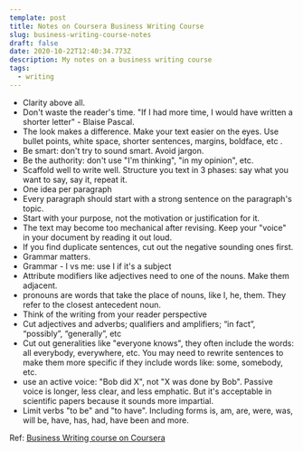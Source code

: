 ```yaml
---
template: post
title: Notes on Coursera Business Writing Course
slug: business-writing-course-notes
draft: false
date: 2020-10-22T12:40:34.773Z
description: My notes on a business writing course
tags:
  - writing
---
```

* Clarity above all.
* Don't waste the reader's time. "If I had more time, I would have written a shorter letter" - Blaise Pascal.
* The look makes a difference. Make your text easier on the eyes. Use bullet points, white space, shorter sentences, margins, boldface, etc .
* Be smart: don't try to sound smart. Avoid jargon.
* Be the authority: don't use "I'm thinking", "in my opinion", etc.
* Scaffold well to write well. Structure you text in 3 phases: say what you want to say, say it, repeat it.
* One idea per paragraph
* Every paragraph should start with a strong sentence on the paragraph's topic.
* Start with your purpose, not the motivation or justification for it.
* The text may become too mechanical after revising. Keep your "voice" in your document by reading it out loud.
* If you find duplicate sentences, cut out the negative sounding ones first.
* Grammar matters.
* Grammar - I vs me: use I if it's a subject
* Attribute modifiers like adjectives need to one of the nouns. Make them adjacent.
* pronouns are words that take the place of nouns, like I, he, them. They refer to the closest antecedent noun.
* Think of the writing from your reader perspective
* Cut adjectives and adverbs; qualifiers and amplifiers; “in fact”, “possibly”, “generally”, etc
* Cut out generalities like "everyone knows", they often include the words: all everybody, everywhere, etc. You may need to rewrite sentences to make them more specific if they include words like: some, somebody, etc.
* use an active voice: "Bob did X", not "X was done by Bob". Passive voice is longer, less clear, and less emphatic. But it's acceptable in scientific papers because it sounds more impartial.
* Limit verbs "to be" and "to have". Including forms is, am, are, were, was, will be, have, has, had, have been and more.

Ref: [](https://www.coursera.org/learn/writing-for-business/)[Business Writing course on Coursera](https://www.coursera.org/learn/writing-for-business/)